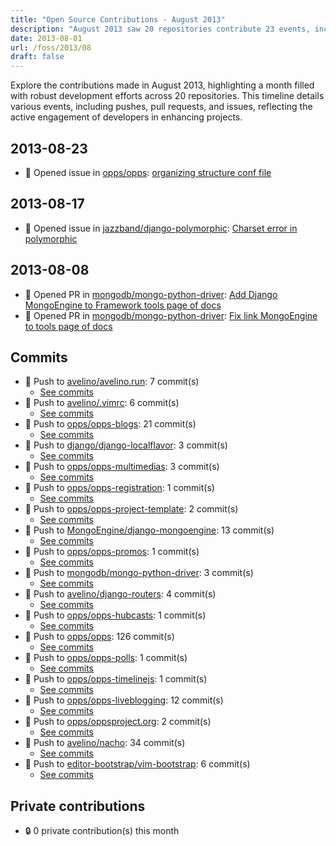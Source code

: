 ```yaml
---
title: "Open Source Contributions - August 2013"
description: "August 2013 saw 20 repositories contribute 23 events, including 19 pushes and 2 issues, showcasing significant development activity in the open-source community."
date: 2013-08-01
url: /foss/2013/08
draft: false
---
```


Explore the contributions made in August 2013, highlighting a month filled with robust development efforts across 20 repositories. This timeline details various events, including pushes, pull requests, and issues, reflecting the active engagement of developers in enhancing projects.

## 2013-08-23

- 🐛 Opened issue in [opps/opps](https://github.com/opps/opps): [organizing structure conf file](https://github.com/opps/opps/issues/209)

## 2013-08-17

- 🐛 Opened issue in [jazzband/django-polymorphic](https://github.com/jazzband/django-polymorphic): [Charset error in polymorphic](https://github.com/jazzband/django-polymorphic/issues/54)

## 2013-08-08

- 🔀 Opened PR in [mongodb/mongo-python-driver](https://github.com/mongodb/mongo-python-driver): [Add Django MongoEngine to Framework tools page of docs](https://github.com/mongodb/mongo-python-driver/pull/193)
- 🔀 Opened PR in [mongodb/mongo-python-driver](https://github.com/mongodb/mongo-python-driver): [Fix link MongoEngine to tools page of docs](https://github.com/mongodb/mongo-python-driver/pull/192)

## Commits

- 🔨 Push to [avelino/avelino.run](https://github.com/avelino/avelino.run): 7 commit(s)
  - [See commits](https://github.com/avelino/avelino.run/commits?author=avelino&since=2013-08-01T00:00:00Z&until=2013-08-31T23:59:59Z)
- 🔨 Push to [avelino/.vimrc](https://github.com/avelino/.vimrc): 6 commit(s)
  - [See commits](https://github.com/avelino/.vimrc/commits?author=avelino&since=2013-08-01T00:00:00Z&until=2013-08-31T23:59:59Z)
- 🔨 Push to [opps/opps-blogs](https://github.com/opps/opps-blogs): 21 commit(s)
  - [See commits](https://github.com/opps/opps-blogs/commits?author=avelino&since=2013-08-01T00:00:00Z&until=2013-08-31T23:59:59Z)
- 🔨 Push to [django/django-localflavor](https://github.com/django/django-localflavor): 3 commit(s)
  - [See commits](https://github.com/django/django-localflavor/commits?author=avelino&since=2013-08-01T00:00:00Z&until=2013-08-31T23:59:59Z)
- 🔨 Push to [opps/opps-multimedias](https://github.com/opps/opps-multimedias): 3 commit(s)
  - [See commits](https://github.com/opps/opps-multimedias/commits?author=avelino&since=2013-08-01T00:00:00Z&until=2013-08-31T23:59:59Z)
- 🔨 Push to [opps/opps-registration](https://github.com/opps/opps-registration): 1 commit(s)
  - [See commits](https://github.com/opps/opps-registration/commits?author=avelino&since=2013-08-01T00:00:00Z&until=2013-08-31T23:59:59Z)
- 🔨 Push to [opps/opps-project-template](https://github.com/opps/opps-project-template): 2 commit(s)
  - [See commits](https://github.com/opps/opps-project-template/commits?author=avelino&since=2013-08-01T00:00:00Z&until=2013-08-31T23:59:59Z)
- 🔨 Push to [MongoEngine/django-mongoengine](https://github.com/MongoEngine/django-mongoengine): 13 commit(s)
  - [See commits](https://github.com/MongoEngine/django-mongoengine/commits?author=avelino&since=2013-08-01T00:00:00Z&until=2013-08-31T23:59:59Z)
- 🔨 Push to [opps/opps-promos](https://github.com/opps/opps-promos): 1 commit(s)
  - [See commits](https://github.com/opps/opps-promos/commits?author=avelino&since=2013-08-01T00:00:00Z&until=2013-08-31T23:59:59Z)
- 🔨 Push to [mongodb/mongo-python-driver](https://github.com/mongodb/mongo-python-driver): 3 commit(s)
  - [See commits](https://github.com/mongodb/mongo-python-driver/commits?author=avelino&since=2013-08-01T00:00:00Z&until=2013-08-31T23:59:59Z)
- 🔨 Push to [avelino/django-routers](https://github.com/avelino/django-routers): 4 commit(s)
  - [See commits](https://github.com/avelino/django-routers/commits?author=avelino&since=2013-08-01T00:00:00Z&until=2013-08-31T23:59:59Z)
- 🔨 Push to [opps/opps-hubcasts](https://github.com/opps/opps-hubcasts): 1 commit(s)
  - [See commits](https://github.com/opps/opps-hubcasts/commits?author=avelino&since=2013-08-01T00:00:00Z&until=2013-08-31T23:59:59Z)
- 🔨 Push to [opps/opps](https://github.com/opps/opps): 126 commit(s)
  - [See commits](https://github.com/opps/opps/commits?author=avelino&since=2013-08-01T00:00:00Z&until=2013-08-31T23:59:59Z)
- 🔨 Push to [opps/opps-polls](https://github.com/opps/opps-polls): 1 commit(s)
  - [See commits](https://github.com/opps/opps-polls/commits?author=avelino&since=2013-08-01T00:00:00Z&until=2013-08-31T23:59:59Z)
- 🔨 Push to [opps/opps-timelinejs](https://github.com/opps/opps-timelinejs): 1 commit(s)
  - [See commits](https://github.com/opps/opps-timelinejs/commits?author=avelino&since=2013-08-01T00:00:00Z&until=2013-08-31T23:59:59Z)
- 🔨 Push to [opps/opps-liveblogging](https://github.com/opps/opps-liveblogging): 12 commit(s)
  - [See commits](https://github.com/opps/opps-liveblogging/commits?author=avelino&since=2013-08-01T00:00:00Z&until=2013-08-31T23:59:59Z)
- 🔨 Push to [opps/oppsproject.org](https://github.com/opps/oppsproject.org): 2 commit(s)
  - [See commits](https://github.com/opps/oppsproject.org/commits?author=avelino&since=2013-08-01T00:00:00Z&until=2013-08-31T23:59:59Z)
- 🔨 Push to [avelino/nacho](https://github.com/avelino/nacho): 34 commit(s)
  - [See commits](https://github.com/avelino/nacho/commits?author=avelino&since=2013-08-01T00:00:00Z&until=2013-08-31T23:59:59Z)
- 🔨 Push to [editor-bootstrap/vim-bootstrap](https://github.com/editor-bootstrap/vim-bootstrap): 6 commit(s)
  - [See commits](https://github.com/editor-bootstrap/vim-bootstrap/commits?author=avelino&since=2013-08-01T00:00:00Z&until=2013-08-31T23:59:59Z)

## Private contributions

- 🔒 0 private contribution(s) this month

